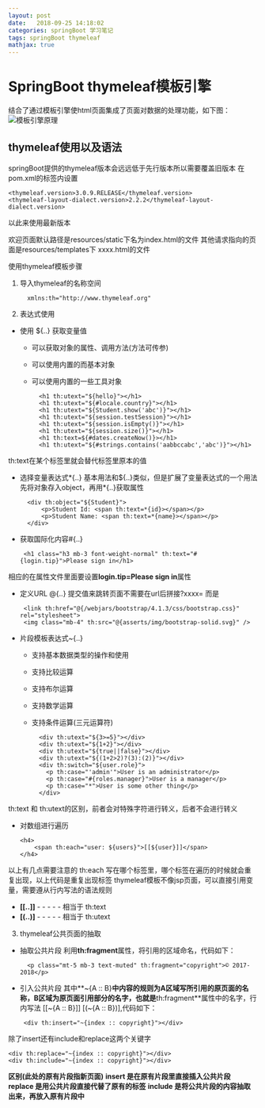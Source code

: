 ```yaml
---
layout: post
date:   2018-09-25 14:18:02
categories: springBoot 学习笔记
tags: springBoot thymeleaf
mathjax: true
---
```


# SpringBoot thymeleaf模板引擎

结合了通过模板引擎使html页面集成了页面对数据的处理功能，如下图：
![模板引擎原理](https://i.imgur.com/CxNObUr.png)

## thymeleaf使用以及语法

springBoot提供的thymeleaf版本会远远低于先行版本所以需要覆盖旧版本
在pom.xml的<properties>标签内设置
  

    <thymeleaf.version>3.0.9.RELEASE</thymeleaf.version>		
	<thymeleaf-layout-dialect.version>2.2.2</thymeleaf-layout-dialect.version>

以此来使用最新版本

欢迎页面默认路径是resources/static下名为index.html的文件
其他请求指向的页面是resources/templates下 xxxx.html的文件

使用thymeleaf模板步骤
1. 导入thymeleaf的名称空间



         xmlns:th="http://www.thymeleaf.org"


2. 表达式使用
- 使用 ${..} 获取变量值
	* 可以获取对象的属性、调用方法(方法可传参)
	* 可以使用内置的而基本对象
	* 可以使用内置的一些工具对象


	
		    <h1 th:utext="${hello}"></h1>
			<h1 th:utext="${#locale.country}"></h1>
			<h1 th:utext="${Student.show('abc')}"></h1>
			<h1 th:utext="${session.testSession}"></h1>
			<h1 th:utext="${session.isEmpty()}"></h1>
			<h1 th:utext="${session.size()}"></h1>
			<h1 th:text=${#dates.createNow()}></h1>
			<h1 th:utext="${#strings.contains('aabbccabc','abc')}"></h1>




th:text在某个标签里就会替代标签里原本的值

- 选择变量表达式\*{..}
基本用法和${..}类似，但是扩展了变量表达式的一个用法
先将对象存入object，再用\*{..}获取属性



		<div th:object="${Student}">
			<p>Student Id: <span th:text=*{id}></span></p>
			<p>Student Name: <span th:text=*{name}></span></p>
		</div>	


 - 获取国际化内容#{..}
 


		<h1 class="h3 mb-3 font-weight-normal" th:text="#{login.tip}">Please sign in</h1>



相应的在属性文件里面要设置**login.tip=Please sign in**属性

 - 定义URL @{..}
提交值来跳转页面不需要在url后拼接?xxxx= 而是



		<link th:href="@{/webjars/bootstrap/4.1.3/css/bootstrap.css}" rel="stylesheet">
		<img class="mb-4" th:src="@{asserts/img/bootstrap-solid.svg}" />



 - 片段模板表达式~{..} 
	* 支持基本数据类型的操作和使用
	* 支持比较运算
	* 支持布尔运算
	* 支持数学运算
	* 支持条件运算(三元运算符)
	 



			<div th:utext="${3>=5}"></div>
			<div th:utext="${1+2}"></div>
			<div th:utext="${true||false}"></div>
			<div th:utext="${(1+2>2)?(3):(2)}"></div>
			<div th:switch="${user.role}">
			  <p th:case="'admin'">User is an administrator</p>
			  <p th:case="#{roles.manager}">User is a manager</p>
			  <p th:case="*">User is some other thing</p>
			</div>
	


th:text 和 th:utext的区别，前者会对特殊字符进行转义，后者不会进行转义
 - 	对数组进行遍历




		<h4>
			<span th:each="user: ${users}">[[${user}]]</span>
		</h4>	




以上有几点需要注意的
 th:each 写在哪个标签里，哪个标签在遍历的时候就会重复出现，以上代码是重复出现<span>标签
 thymeleaf模板不像jsp页面，可以直接引用变量，需要遵从行内写法的语法规则

* **[[..]]** - - - - - 相当于 th:text
* **[(..)]** - - - - - 相当于 th:utext

3. thymeleaf公共页面的抽取

- 抽取公共片段
利用**th:fragment**属性，将引用的区域命名，代码如下：




    	<p class="mt-5 mb-3 text-muted" th:fragment="copyright">© 2017-2018</p>





 - 引入公共片段
其中**~{A :: B}**中内容的规则为A区域写所引用的原页面的名称，B区域为原页面引用部分的名字，也就是**th:fragment**属性中的名字，行内写法 [[~{A :: B}]] [(~{A :: B})],代码如下：




		<div th:insert="~{index :: copyright}"></div>




除了insert还有include和replace这两个关键字


	<div th:replace="~{index :: copyright}"></div>
	<div th:include="~{index :: copyright}"></div>


**区别(此处的原有片段指新页面)**
**insert 是在原有片段里直接插入公共片段**
**replace 是用公共片段直接代替了原有的标签**
**include 是将公共片段的内容抽取出来，再放入原有片段中**